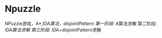 # Npuzzle
NPuzzle游戏，A*,IDA*算法，disjointPattern
第一阶段:
    A*算法求解
第二阶段:
    IDA*算法求解
第三阶段:
    IDA*+disjointPattern求解
